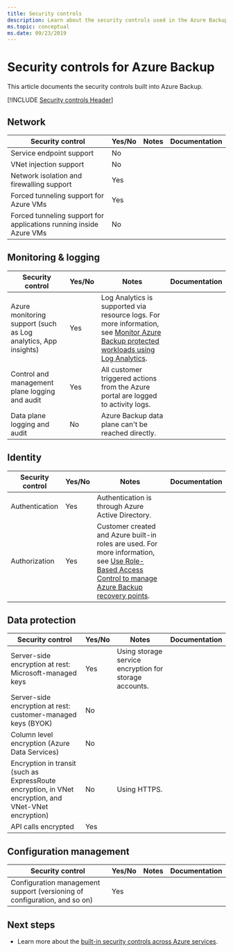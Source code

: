 ```yaml
---
title: Security controls
description: Learn about the security controls used in the Azure Backup service. These controls help the service prevent, detect, and respond to security vulnerabilities.
ms.topic: conceptual
ms.date: 09/23/2019
---
```

# Security controls for Azure Backup

This article documents the security controls built into Azure Backup.

[!INCLUDE [Security controls Header](../../includes/security-controls-header.md)]

## Network

| Security control | Yes/No | Notes | Documentation
|---|---|--|--|
| Service endpoint support| No |  |  |
| VNet injection support| No |  |  |
| Network isolation and firewalling support| Yes | |  |
| Forced tunneling support for Azure VMs | Yes  |  |  |
| Forced tunneling support for applications running inside Azure VMs| No  |  |  |

## Monitoring & logging

| Security control | Yes/No | Notes| Documentation
|---|---|--|--|
| Azure monitoring support (such as Log analytics, App insights)| Yes | Log Analytics is supported via resource logs. For more information, see [Monitor Azure Backup protected workloads using Log Analytics](backup-azure-diagnostics-mode-data-model.md). |  |
| Control and management plane logging and audit| Yes | All customer triggered actions from the Azure portal are logged to activity logs. |  |
| Data plane logging and audit| No | Azure Backup data plane can't be reached directly.  |  |

## Identity

| Security control | Yes/No | Notes| Documentation
|---|---|--|--|
| Authentication| Yes | Authentication is through Azure Active Directory. |  |
| Authorization| Yes | Customer created and Azure built-in roles are used. For more information, see [Use Role-Based Access Control to manage Azure Backup recovery points](./backup-rbac-rs-vault.md). |  |

## Data protection

| Security control | Yes/No | Notes | Documentation
|---|---|--|--|
| Server-side encryption at rest: Microsoft-managed keys | Yes | Using storage service encryption for storage accounts. |  |
| Server-side encryption at rest: customer-managed keys (BYOK) | No |  |  |
| Column level encryption (Azure Data Services)| No |  |  |
| Encryption in transit (such as ExpressRoute encryption, in VNet encryption, and VNet-VNet encryption)| No | Using HTTPS. |  |
| API calls encrypted| Yes |  |  |

## Configuration management

| Security control | Yes/No | Notes| Documentation
|---|---|--|--|
| Configuration management support (versioning of configuration, and so on)| Yes|  |  |

## Next steps

- Learn more about the [built-in security controls across Azure services](../security/fundamentals/security-controls.md).
